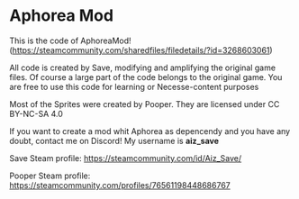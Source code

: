 # Aphorea Mod
This is the code of AphoreaMod! (https://steamcommunity.com/sharedfiles/filedetails/?id=3268603061)

All code is created by Save, modifying and amplifying the original game files. Of course a large part of the code belongs to the original game. You are free to use this code for learning or Necesse-content purposes

Most of the Sprites were created by Pooper. They are licensed under CC BY-NC-SA 4.0

If you want to create a mod whit Aphorea as depencendy and you have any doubt, contact me on Discord! My username is **aiz_save**

Save Steam profile: https://steamcommunity.com/id/Aiz_Save/

Pooper Steam profile: https://steamcommunity.com/profiles/76561198448686767